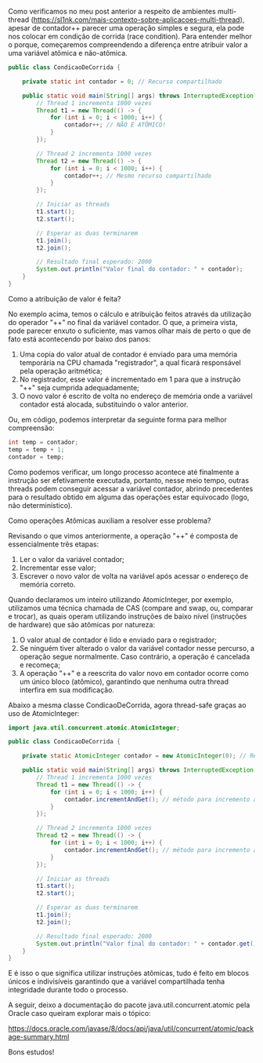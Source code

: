 
Como verificamos no meu post anterior a respeito de ambientes multi-thread (https://sl1nk.com/mais-contexto-sobre-aplicacoes-multi-thread), apesar de contador++ parecer uma operação simples e segura, ela pode nos colocar em condição de corrida (race condition). Para entender melhor o porque, começaremos compreendendo a diferença entre atribuir valor a uma variável atômica e não-atômica.

```java
public class CondicaoDeCorrida {

    private static int contador = 0; // Recurso compartilhado

    public static void main(String[] args) throws InterruptedException {
        // Thread 1 incrementa 1000 vezes
        Thread t1 = new Thread(() -> {
            for (int i = 0; i < 1000; i++) {
                contador++; // NÃO É ATÔMICO!
            }
        });

        // Thread 2 incrementa 1000 vezes
        Thread t2 = new Thread(() -> {
            for (int i = 0; i < 1000; i++) {
                contador++; // Mesmo recurso compartilhado
            }
        });

        // Iniciar as threads
        t1.start();
        t2.start();

        // Esperar as duas terminarem
        t1.join();
        t2.join();

        // Resultado final esperado: 2000
        System.out.println("Valor final do contador: " + contador);
    }
}
```

Como a atribuição de valor é feita?

No exemplo acima, temos o cálculo e atribuição feitos através da utilização do operador "++" no final da variável contador. O que, a primeira vista, pode parecer enxuto o suficiente, mas vamos olhar mais de perto o que de fato está acontecendo por baixo dos panos:

1. Uma copia do valor atual de contador é enviado para uma memória temporária na CPU chamada "registrador", a qual ficará responsável pela operação aritmética;
2. No registrador, esse valor é incrementado em 1 para que a instrução "++" seja cumprida adequadamente;
3. O novo valor é escrito de volta no endereço de memória onde a variável contador está alocada, substituindo o valor anterior.

Ou, em código, podemos interpretar da seguinte forma para melhor compreensão:

```java
int temp = contador;
temp = temp + 1;
contador = temp;
```

Como podemos verificar, um longo processo acontece até finalmente a instrução ser efetivamente executada, portanto, nesse meio tempo, outras threads podem conseguir acessar a variável contador, abrindo precedentes para o resultado obtido em alguma das operações estar equivocado (logo, não determinístico).

Como operações Atômicas auxiliam a resolver esse problema?

Revisando o que vimos anteriormente, a operação "++" é composta de essencialmente três etapas:

1. Ler o valor da variável contador;
2. Incrementar esse valor;
3. Escrever o novo valor de volta na variável após acessar o endereço de memória correto.

Quando declaramos um inteiro utilizando AtomicInteger, por exemplo, utilizamos uma técnica chamada de CAS (compare and swap, ou, comparar e trocar), as quais operam utilizando instruções de baixo nível (instruções de hardware) que são atômicas por natureza:

1. O valor atual de contador é lido e enviado para o registrador;
2. Se ninguém tiver alterado o valor da variável contador nesse percurso, a operação segue normalmente. Caso contrário, a operação é cancelada e recomeça;
3. A operação "++" e a reescrita do valor novo em contador ocorre como um único bloco (atômico), garantindo que nenhuma outra thread interfira em sua modificação.

Abaixo a mesma classe CondicaoDeCorrida, agora thread-safe graças ao uso de AtomicInteger:

```java
import java.util.concurrent.atomic.AtomicInteger;

public class CondicaoDeCorrida {

    private static AtomicInteger contador = new AtomicInteger(0); // Recurso compartilhado atômico

    public static void main(String[] args) throws InterruptedException {
        // Thread 1 incrementa 1000 vezes
        Thread t1 = new Thread(() -> {
            for (int i = 0; i < 1000; i++) {
                contador.incrementAndGet(); // método para incremento atômico
            }
        });

        // Thread 2 incrementa 1000 vezes
        Thread t2 = new Thread(() -> {
            for (int i = 0; i < 1000; i++) {
                contador.incrementAndGet(); // método para incremento atômico
            }
        });

        // Iniciar as threads
        t1.start();
        t2.start();

        // Esperar as duas terminarem
        t1.join();
        t2.join();

        // Resultado final esperado: 2000
        System.out.println("Valor final do contador: " + contador.get());
    }
}
```

E é isso o que significa utilizar instruções atômicas, tudo é feito em blocos únicos e indivisíveis garantindo que a variável compartilhada tenha integridade durante todo o processo.

A seguir, deixo a documentação do pacote java.util.concurrent.atomic pela Oracle caso queiram explorar mais o tópico:

https://docs.oracle.com/javase/8/docs/api/java/util/concurrent/atomic/package-summary.html

Bons estudos!









